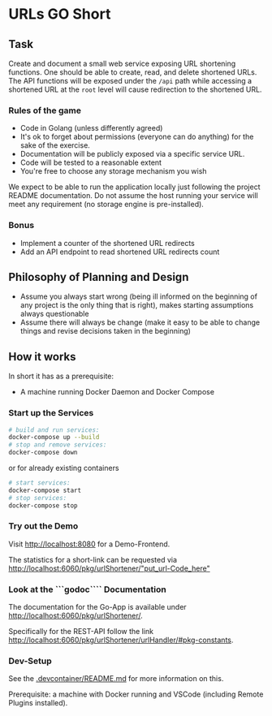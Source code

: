 # URLs GO Short

## Task

Create and document a small web service exposing URL shortening functions.
One should be able to create, read, and delete shortened URLs.
The API functions will be exposed under the ```/api``` path while accessing a shortened URL at the ```root``` level will cause redirection to the shortened URL.

### Rules of the game

- Code in Golang (unless differently agreed)
- It's ok to forget about permissions (everyone can do anything) for the sake of the exercise.
- Documentation will be publicly exposed via a specific service URL.
- Code will be tested to a reasonable extent
- You're free to choose any storage mechanism you wish

We expect to be able to run the application locally just following the project README documentation.
Do not assume the host running your service will meet any requirement (no storage engine is pre-installed).

### Bonus

- Implement a counter of the shortened URL redirects
- Add an API endpoint to read shortened URL redirects count

## Philosophy of Planning and Design

- Assume you always start wrong (being ill informed on the beginning of any project is the only thing that is right), makes starting assumptions always questionable
- Assume there will always be change (make it easy to be able to change things and revise decisions taken in the beginning)

## How it works

In short it has as a prerequisite:

- A machine running Docker Daemon and Docker Compose

### Start up the Services

```bash
# build and run services:
docker-compose up --build
# stop and remove services:
docker-compose down
```

or for already existing containers

```bash
# start services:
docker-compose start
# stop services:
docker-compose stop
```

### Try out the Demo

Visit [http://localhost:8080](http://localhost:8080) for a Demo-Frontend.

The statistics for a short-link can be requested via [http://localhost:6060/pkg/urlShortener/"put_url-Code_here"](http://localhost:6060/pkg/urlShortener/"put_url-Code_here")

### Look at the ```godoc```` Documentation

The documentation for the Go-App is available under [http://localhost:6060/pkg/urlShortener/](http://localhost:6060/pkg/urlShortener/).

Specifically for the REST-API follow the link [http://localhost:6060/pkg/urlShortener/urlHandler/#pkg-constants](http://localhost:6060/pkg/urlShortener/urlHandler/#pkg-constants).

### Dev-Setup

See the [.devcontainer/README.md](.devcontainer/README.md) for more information on this.

Prerequisite: a machine with Docker running and VSCode (including Remote Plugins installed).

